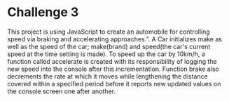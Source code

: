 # Challenge 3
 
This project is using JavaScript to create an automobile for controlling speed via braking and accelerating approaches.”. A Car initializes make as well as the speed of the car; make(brand) and speed(the car's current speed at the time setting is made). To speed up the car by 10km/h, a function called accelerate is created with its responsibility of logging the new speed into the console after this incrementation. Function brake also decrements the rate at which it moves while lengthening the distance covered within a specified period before it reports new updated values on the console screen one after another.  
